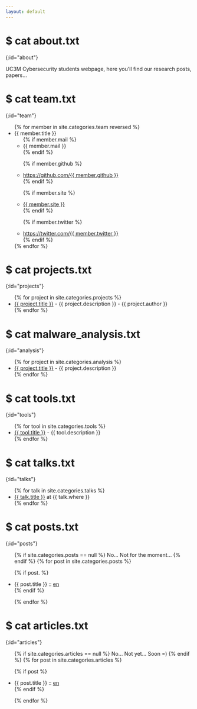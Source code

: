 ```yaml
---
layout: default
---
```


# $ cat about.txt
{:id="about"}

UC3M Cybersecurity students webpage, here you'll find our research posts, papers...

# $ cat team.txt
{:id="team"}

<ul>
{% for member in site.categories.team reversed %}
<li id="{{ member.title }}">{{ member.title }}
<ul>
{% if member.mail %}
<li>{{ member.mail }}</li>
{% endif %}

{% if member.github %}
<li><a href="https://github.com/{{ member.github }}">https://github.com/{{ member.github }}</a></li>
{% endif %}

{% if member.site %}
<li><a href="{{ member.site }}">{{ member.site }}</a></li>
{% endif %}

{% if member.twitter %}
<li><a href="https://twitter.com/{{ member.twitter }}">https://twitter.com/{{ member.twitter }}</a></li>
{% endif %}

</ul>

</li>
{% endfor %}
</ul>

# $ cat projects.txt
{:id="projects"}

<ul>
{% for project in site.categories.projects %}
<li><a href="{{ project.link }}">{{ project.title }}</a> - {{ project.description }} - {{ project.author }}</li>
{% endfor %}
</ul>

# $ cat malware_analysis.txt
{:id="analysis"}

<ul>
{% for project in site.categories.analysis %}
<li><a href="{{ project.link }}">{{ project.title }}</a> - {{ project.description }}</li>
{% endfor %}
</ul>

# $ cat tools.txt
{:id="tools"}

<ul>
{% for tool in site.categories.tools %}
<li><a href="{{ tool.link }}">{{ tool.title }}</a> - {{ tool.description }}</li>
{% endfor %}
</ul>

# $ cat talks.txt
{:id="talks"}

<ul>
{% for talk in site.categories.talks %}
<li><a href="{{ talk.link }}" title="{{ talk.description }}">{{ talk.title }}</a> at {{ talk.where }}</li>
{% endfor %}
</ul>

# $ cat posts.txt
{:id="posts"}

<ul>
{% if site.categories.posts == null %}
No... Not for the moment...
{% endif %}
{% for post in site.categories.posts %}

{% if post. %}
<li>{{ post.title }} :: <a href="{{ post.url | prepend:site.baseurl }}" title="{{ post.description }}">en</a></li>
{% endif %}

{% endfor %}
</ul>

# $ cat articles.txt
{:id="articles"}

<ul>
{% if site.categories.articles == null %}
No... Not yet... Soon =)
{% endif %}
{% for post in site.categories.articles %}

{% if post %}
<li>{{ post.title }} :: <a href="{{ post.link }}" title="{{ post.description }}">en</a></li>
{% endif %}

{% endfor %}
</ul>   
